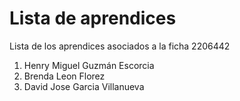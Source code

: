 # Lista de aprendices

Lista de los aprendices asociados a la ficha 2206442

1. Henry Miguel Guzmán Escorcia
2. Brenda Leon Florez
3. David Jose Garcia Villanueva 
